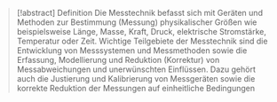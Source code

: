 > [!abstract] Definition
>  Die Messtechnik befasst sich mit Geräten und Methoden zur Bestimmung (Messung) physikalischer Größen wie beispielsweise Länge, Masse, Kraft, Druck, elektrische Stromstärke, Temperatur oder Zeit. Wichtige Teilgebiete der Messtechnik sind die Entwicklung von Messsystemen und Messmethoden sowie die Erfassung, Modellierung und Reduktion (Korrektur) von Messabweichungen und unerwünschten Einflüssen. Dazu gehört auch die Justierung und Kalibrierung von Messgeräten sowie die korrekte Reduktion der Messungen auf einheitliche Bedingungen